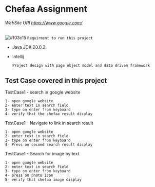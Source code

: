 # Chefaa Assignment
###### WebSite URl https://www.google.com/

![#f03c15](https://www.iconsdb.com/icons/download/color/f03c15/circle-16.png) `Requirment to run this project` 

* Java JDK 20.0.2

* Intellij

      Project design with page object model and data driven framework


## Test Case covered in this project 

TestCase1 - search in google website	

	1- open google website
	2- enter text in search field
	3- type on enter from keyboard
 	4- verify that the chefaa result display
 
TestCase1 - Navigate to link in search result

	1- open google website
 	2- enter text in search field
 	3- type on enter from keyboard
 	4- Press on second search result display

TestCase1 - Search for image by text

	1- open google website
    2- enter text in search field
    3- type on enter from keyboard
    4- press on photo icon
	5- verify that chefaa image display
